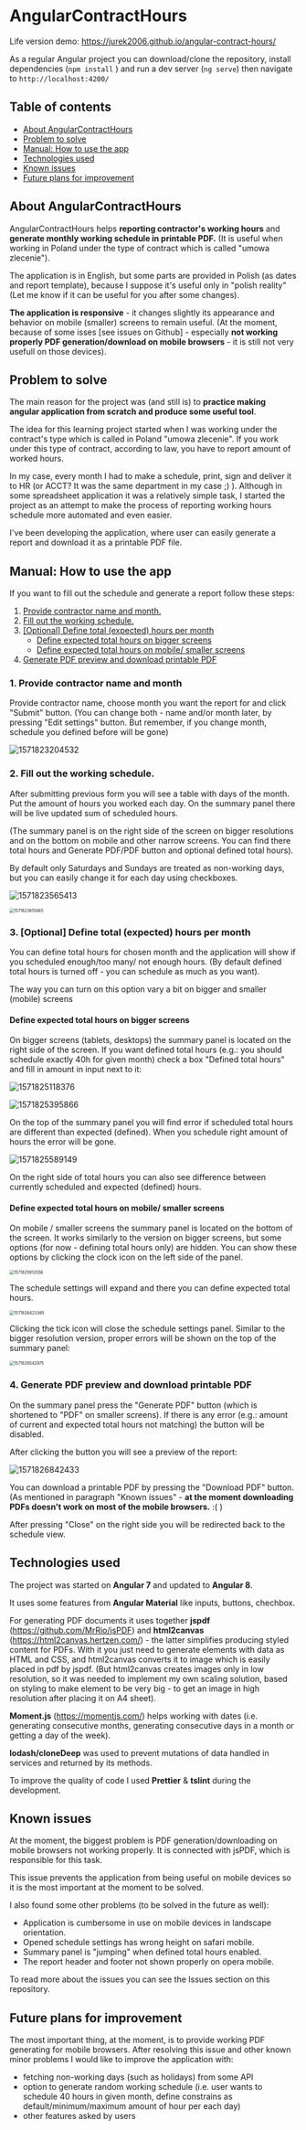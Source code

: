 # AngularContractHours

Life version demo: https://jurek2006.github.io/angular-contract-hours/

As a regular Angular project you can download/clone the repository, install dependencies (`npm install` ) and run a dev server (`ng serve`) then navigate to `http://localhost:4200/`

## Table of contents

- [About AngularContractHours](#about)
- [Problem to solve](#problem-to-solve)
- [Manual: How to use the app](#manual)
- [Technologies used](#technologies)
- [Known issues](#known-issues)
- [Future plans for improvement](#future-plans)

## <span id="about">About AngularContractHours</span>

AngularContractHours helps **reporting contractor's working hours** and **generate monthly working schedule in printable PDF.** (It is useful when working in Poland under the type of contract which is called "umowa zlecenie").

The application is in English, but some parts are provided in Polish (as dates and report template), because I suppose it's useful only in "polish reality" (Let me know if it can be useful for you after some changes).

**The application is responsive** - it changes slightly its appearance and behavior on mobile (smaller) screens to remain useful. (At the moment, because of some isses [see issues on Github] - especially **not working properly PDF generation/download on mobile browsers** - it is still not very usefull on those devices).

## <span id="problem-to-solve">Problem to solve</span>

The main reason for the project was (and still is) to **practice making angular application from scratch and produce some useful tool**.

The idea for this learning project started when I was working under the contract's type which is called in Poland "umowa zlecenie". If you work under this type of contract, according to law, you have to report amount of worked hours.

In my case, every month I had to make a schedule, print, sign and deliver it to HR (or ACCT? It was the same department in my case ;) ). Although in some spreadsheet application it was a relatively simple task, I started the project as an attempt to make the process of reporting working hours schedule more automated and even easier.

I've been developing the application, where user can easily generate a report and download it as a printable PDF file.

## <span id="manual">Manual: How to use the app</span>

If you want to fill out the schedule and generate a report follow these steps:

1. [Provide contractor name and month.](#manual-contractor-month)
2. [Fill out the working schedule.](#manual-working-schedule)
3. [[Optional] Define total (expected) hours per month](#manual-defined-hours)
   - [Define expected total hours on bigger screens](#manual-defined-hours-desktop)
   - [Define expected total hours on mobile/ smaller screens](#manual-defined-hours-mobile)
4. [Generate PDF preview and download printable PDF](#manual-generate-pdf)

### <span id="manual-contractor-month">1. Provide contractor name and month</span>

Provide contractor name, choose month you want the report for and click "Submit" button. (You can change both - name and/or month later, by pressing "Edit settings" button. But remember, if you change month, schedule you defined before will be gone)

![1571823204532](/home/jurek/Dokumenty/PROGRAMOWANIE/PROJEKTY/angular-contract-hours/README.assets/1571823204532.png)

### <span id="manual-working-schedule">2. Fill out the working schedule.</span>

After submitting previous form you will see a table with days of the month. Put the amount of hours you worked each day. On the summary panel there will be live updated sum of scheduled hours.

(The summary panel is on the right side of the screen on bigger resolutions and on the bottom on mobile and other narrow screens. You can find there total hours and Generate PDF/PDF button and optional defined total hours).

By default only Saturdays and Sundays are treated as non-working days, but you can easily change it for each day using checkboxes.

![1571823565413](/home/jurek/Dokumenty/PROGRAMOWANIE/PROJEKTY/angular-contract-hours/README.assets/1571823565413.png)

<img src="/home/jurek/Dokumenty/PROGRAMOWANIE/PROJEKTY/angular-contract-hours/README.assets/1571823615465.png" alt="1571823615465" style="zoom:50%;" />

### <span id="manual-defined-hours">3. [Optional] Define total (expected) hours per month</span>

You can define total hours for chosen month and the application will show if you scheduled enough/too many/ not enough hours. (By default defined total hours is turned off - you can schedule as much as you want).

The way you can turn on this option vary a bit on bigger and smaller (mobile) screens

#### <span id="manual-defined-hours-desktop">Define expected total hours on bigger screens</span>

On bigger screens (tablets, desktops) the summary panel is located on the right side of the screen. If you want defined total hours (e.g.: you should schedule exactly 40h for given month) check a box "Defined total hours" and fill in amount in input next to it:

![1571825118376](/home/jurek/Dokumenty/PROGRAMOWANIE/PROJEKTY/angular-contract-hours/README.assets/1571825118376.png)

![1571825395866](/home/jurek/Dokumenty/PROGRAMOWANIE/PROJEKTY/angular-contract-hours/README.assets/1571825395866.png)

On the top of the summary panel you will find error if scheduled total hours are different than expected (defined). When you schedule right amount of hours the error will be gone.

![1571825589149](/home/jurek/Dokumenty/PROGRAMOWANIE/PROJEKTY/angular-contract-hours/README.assets/1571825589149.png)

On the right side of total hours you can also see difference between currently scheduled and expected (defined) hours.

#### <span id="manual-defined-hours-mobile"> Define expected total hours on mobile/ smaller screens</span>

On mobile / smaller screens the summary panel is located on the bottom of the screen. It works similarly to the version on bigger screens, but some options (for now - defining total hours only) are hidden. You can show these options by clicking the clock icon on the left side of the panel.

<img src="/home/jurek/Dokumenty/PROGRAMOWANIE/PROJEKTY/angular-contract-hours/README.assets/1571825912556.png" alt="1571825912556" style="zoom:50%;" />

The schedule settings will expand and there you can define expected total hours.

<img src="/home/jurek/Dokumenty/PROGRAMOWANIE/PROJEKTY/angular-contract-hours/README.assets/1571826423365.png" alt="1571826423365" style="zoom:50%;" />

Clicking the tick icon will close the schedule settings panel. Similar to the bigger resolution version, proper errors will be shown on the top of the summary panel:

<img src="/home/jurek/Dokumenty/PROGRAMOWANIE/PROJEKTY/angular-contract-hours/README.assets/1571826542975.png" alt="1571826542975" style="zoom:50%;" />

### <span id="manual-generate-pdf"> 4. Generate PDF preview and download printable PDF</span>

On the summary panel press the "Generate PDF" button (which is shortened to "PDF" on smaller screens). If there is any error (e.g.: amount of current and expected total hours not matching) the button will be disabled.

After clicking the button you will see a preview of the report:

![1571826842433](/home/jurek/Dokumenty/PROGRAMOWANIE/PROJEKTY/angular-contract-hours/README.assets/1571826842433.png)

You can download a printable PDF by pressing the "Download PDF" button. (As mentioned in paragraph "Known issues" - **at the moment downloading PDFs doesn't work on most of the mobile browsers.** :( )

After pressing "Close" on the right side you will be redirected back to the schedule view.

## <span id="technologies">Technologies used</span>

The project was started on **Angular 7** and updated to **Angular 8**.

It uses some features from **Angular Material** like inputs, buttons, chechbox.

For generating PDF documents it uses together **jspdf** (https://github.com/MrRio/jsPDF) and **html2canvas** (https://html2canvas.hertzen.com/) - the latter simplifies producing styled content for PDFs. With it you just need to generate elements with data as HTML and CSS, and html2canvas converts it to image which is easily placed in pdf by jspdf. (But html2canvas creates images only in low resolution, so it was needed to implement my own scaling solution, based on styling to make element to be very big - to get an image in high resolution after placing it on A4 sheet).

**Moment.js** (https://momentjs.com/) helps working with dates (i.e. generating consecutive months, generating consecutive days in a month or getting a day of the week).

**lodash/cloneDeep** was used to prevent mutations of data handled in services and returned by its methods.

To improve the quality of code I used **Prettier** & **tslint** during the development.

## <span id="known-issues">Known issues</span>

At the moment, the biggest problem is PDF generation/downloading on mobile browsers not working properly. It is connected with jsPDF, which is responsible for this task.

This issue prevents the application from being useful on mobile devices so it is the most important at the moment to be solved.

I also found some other problems (to be solved in the future as well):

- Application is cumbersome in use on mobile devices in landscape orientation.
- Opened schedule settings has wrong height on safari mobile.
- Summary panel is "jumping" when defined total hours enabled.
- The report header and footer not shown properly on opera mobile.

To read more about the issues you can see the Issues section on this repository.

## <span id="future-plans">Future plans for improvement</span>

The most important thing, at the moment, is to provide working PDF generating for mobile browsers. After resolving this issue and other known minor problems I would like to improve the application with:

- fetching non-working days (such as holidays) from some API
- option to generate random working schedule (i.e. user wants to schedule 40 hours in given month, define constrains as default/minimum/maximum amount of hour per each day)
- other features asked by users
